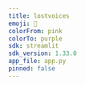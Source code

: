 ```yaml
---
title: lostvoices
emoji: 🐢
colorFrom: pink
colorTo: purple
sdk: streamlit
sdk_version: 1.33.0
app_file: app.py
pinned: false
---
```


